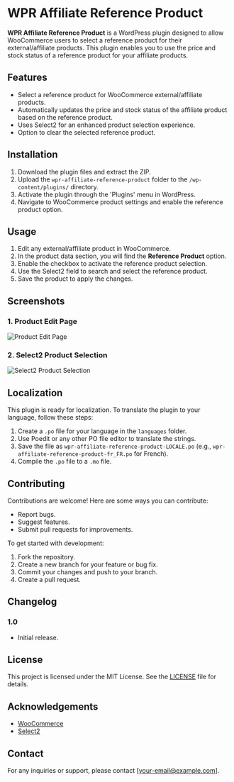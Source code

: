 # WPR Affiliate Reference Product

**WPR Affiliate Reference Product** is a WordPress plugin designed to allow WooCommerce users to select a reference product for their external/affiliate products. This plugin enables you to use the price and stock status of a reference product for your affiliate products.

## Features

- Select a reference product for WooCommerce external/affiliate products.
- Automatically updates the price and stock status of the affiliate product based on the reference product.
- Uses Select2 for an enhanced product selection experience.
- Option to clear the selected reference product.

## Installation

1. Download the plugin files and extract the ZIP.
2. Upload the `wpr-affiliate-reference-product` folder to the `/wp-content/plugins/` directory.
3. Activate the plugin through the 'Plugins' menu in WordPress.
4. Navigate to WooCommerce product settings and enable the reference product option.

## Usage

1. Edit any external/affiliate product in WooCommerce.
2. In the product data section, you will find the **Reference Product** option.
3. Enable the checkbox to activate the reference product selection.
4. Use the Select2 field to search and select the reference product.
5. Save the product to apply the changes.

## Screenshots

### 1. Product Edit Page
![Product Edit Page](https://drive.google.com/file/d/1qwNi8gyAha8aJ1-6t04hbxjjyhSkGd_s/view?usp=sharing)

### 2. Select2 Product Selection
![Select2 Product Selection](https://drive.google.com/file/d/1xv48rR8pYPDXQ1wsmgFnZbSmHUSQ6RzD/view?usp=sharing)

## Localization

This plugin is ready for localization. To translate the plugin to your language, follow these steps:

1. Create a `.po` file for your language in the `languages` folder.
2. Use Poedit or any other PO file editor to translate the strings.
3. Save the file as `wpr-affiliate-reference-product-LOCALE.po` (e.g., `wpr-affiliate-reference-product-fr_FR.po` for French).
4. Compile the `.po` file to a `.mo` file.

## Contributing

Contributions are welcome! Here are some ways you can contribute:

- Report bugs.
- Suggest features.
- Submit pull requests for improvements.

To get started with development:

1. Fork the repository.
2. Create a new branch for your feature or bug fix.
3. Commit your changes and push to your branch.
4. Create a pull request.

## Changelog

### 1.0
- Initial release.

## License

This project is licensed under the MIT License. See the [LICENSE](LICENSE) file for details.

## Acknowledgements

- [WooCommerce](https://woocommerce.com/)
- [Select2](https://select2.org/)

## Contact

For any inquiries or support, please contact [your-email@example.com].

